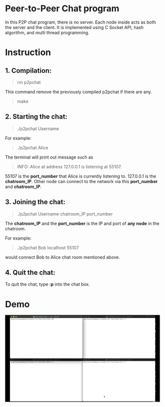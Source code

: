 # Peer-to-Peer Chat program
In this P2P chat program, there is no server. Each node inside acts as both the server and the client. It is implemented 
using C Socket API, hash algorithm, and multi thread programming. 

# Instruction
## 1. Compilation:
> rm p2pchat

This command remove the previously compiled p2pchat if there are any.

> make 

## 2. Starting the chat:
> ./p2pchat Username

For example: 
> ./p2pchat Alice

The terminal will print out message such as 
>INFO: Alice at address 127.0.0.1 is listening at 55107. 

55107 is the **port_number** that Alice is currently listening to. 127.0.0.1 is the **chatroom_IP**. Other node can connect 
to the network via this **port_number** and **chatroom_IP**.

## 3. Joining the chat:
> ./p2pchat Username  chatroom_IP  port_number

The **chatroom_IP** and the **port_number** is the IP and port of **any node** in the chatroom. 

For example: 
>./p2pchat Bob localhost 55107 

would connect Bob to Alice chat room mentioned above.

## 4. Quit the chat:
To quit the chat, type **:p** into the chat box.

# Demo
![Peer to peer chat demo](Quang-P2PChat-Demo.GIF)


